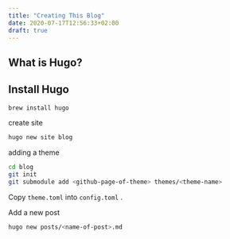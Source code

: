 ```yaml
---
title: "Creating This Blog"
date: 2020-07-17T12:56:33+02:00
draft: true
---
```


## What is Hugo?

## Install Hugo

``` sh
brew install hugo
```

create site

``` sh
hugo new site blog
```

adding a theme

``` sh
cd blog
git init
git submodule add <github-page-of-theme> themes/<theme-name>
```

Copy `theme.toml` into `config.toml` .

Add a new post

``` sh
hugo new posts/<name-of-post>.md
```
